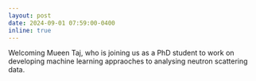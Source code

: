 ```yaml
---
layout: post
date: 2024-09-01 07:59:00-0400
inline: true
---
```


Welcoming Mueen Taj, who is joining us as a PhD student to work on developing machine learning appraoches to analysing neutron scattering data.
